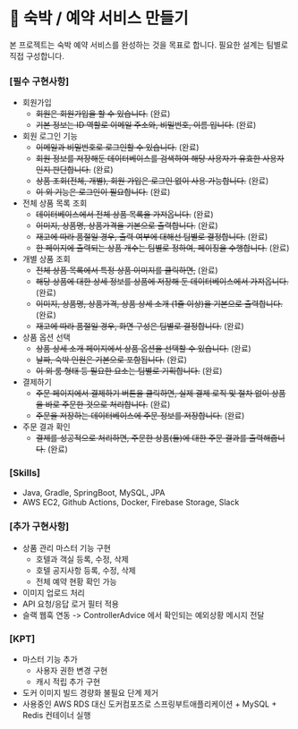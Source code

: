 # **💒 숙박 / 예약 서비스 만들기**

본 프로젝트는 숙박 예약 서비스를 완성하는 것을 목표로 합니다.
필요한 설계는 팀별로 직접 구성합니다.

### **[필수 구현사항]**
- 회원가입
    - ~~회원은 회원가입을 할 수 있습니다.~~ (완료)
    - ~~기본 정보는 ID 역할로 이메일 주소와, 비밀번호, 이름 입니다.~~ (완료)
- 회원 로그인 기능
    - ~~이메일과 비밀번호로 로그인할 수 있습니다.~~ (완료)
    - ~~회원 정보를 저장해둔 데이터베이스를 검색하여 해당 사용자가 유효한 사용자 인지 판단합니다.~~ (완료)
    - ~~상품 조회(전체, 개별), 회원 가입은 로그인 없이 사용 가능합니다.~~ (완료)
    - ~~이 외 기능은 로그인이 필요합니다.~~ (완료)
- 전체 상품 목록 조회
    - ~~데이터베이스에서 전체 상품 목록을 가져옵니다.~~ (완료)
    - ~~이미지, 상품명, 상품가격을 기본으로 출력합니다.~~ (완료)
    - ~~재고에 따라 품절일 경우, 출력 여부에 대해선 팀별로 결정합니다.~~ (완료)
    - ~~한 페이지에 출력되는 상품 개수는 팀별로 정하여, 페이징을 수행합니다.~~ (완료)
- 개별 상품 조회
    - ~~전체 상품 목록에서 특정 상품 이미지를 클릭하면,~~ (완료)
    - ~~해당 상품에 대한 상세 정보를 상품에 저장해 둔 데이터베이스에서 가져옵니다.~~ (완료)
    - ~~이미지, 상품명, 상품가격, 상품 상세 소개 (1줄 이상)을 기본으로 출력합니다.~~ (완료)
    - ~~재고에 따라 품절일 경우, 화면 구성은 팀별로 결정합니다.~~ (완료)
- 상품 옵션 선택
    - ~~상품 상세 소개 페이지에서 상품 옵션을 선택할 수 있습니다.~~ (완료)
    - ~~날짜, 숙박 인원은 기본으로 포함됩니다.~~ (완료)
    - ~~이 외 룸 형태 등 필요한 요소는 팀별로 기획합니다.~~ (완료)
- 결제하기
    - ~~주문 페이지에서 결제하기 버튼을 클릭하면, 실제 결제 로직 및 절차 없이 상품을 바로 주문한 것으로 처리합니다.~~ (완료)
    - ~~주문을 저장하는 데이터베이스에 주문 정보를 저장합니다.~~ (완료)
- 주문 결과 확인
    - ~~결제를 성공적으로 처리하면, 주문한 상품(들)에 대한 주문 결과를 출력해줍니다.~~ (완료) 

### **[Skills]**
- Java, Gradle, SpringBoot, MySQL, JPA
- AWS EC2, Github Actions, Docker, Firebase Storage, Slack

### **[추가 구현사항]**
- 상품 관리 마스터 기능 구현
  - 호텔과 객실 등록, 수정, 삭제
  - 호텔 공지사항 등록, 수정, 삭제
  - 전체 예약 현황 확인 가능
- 이미지 업로드 처리
- API 요청/응답 로거 필터 적용
- 슬랙 웹훅 연동 -> ControllerAdvice 에서 확인되는 예외상황 메시지 전달

### **[KPT]**
- 마스터 기능 추가
  - 사용자 권한 변경 구현
  - 캐시 적립 추가 구현
- 도커 이미지 빌드 경량화 불필요 단계 제거
- 사용중인 AWS RDS 대신 도커컴포즈로 스프링부트애플리케이션 + MySQL + Redis 컨테이너 실행

